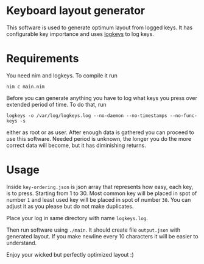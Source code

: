 # Keyboard layout generator
This software is used to generate optimum layout from logged keys. It has configurable key importance and uses [logkeys](https://github.com/kernc/logkeys) to log keys.

# Requirements
You need nim and logkeys. To compile it run

```nim c main.nim```

Before you can generate anything you have to log what keys you press over extended period of time. To do that, run 

```logkeys -o /var/log/logkeys.log --no-daemon --no-timestamps --no-func-keys -s```

either as root or as user. After enough data is gathered you can proceed to use this software. Needed period is unknown, the longer you do the more correct data will become, but it has diminishing returns.

# Usage
Inside `key-ordering.json` is json array that represents how easy, each key, is to press. Starting from 1 to 30. Most common key will be placed in spot of number `1` and least used key will be placed in spot of number `30`. You can adjust it as you please but do not make duplicates.

Place your log in same directory with name `logkeys.log`. 

Then run software using `./main`. It should create file `output.json` with generated layout. If you make newline every 10 characters it will be easier to understand.

Enjoy your wicked but perfectly optimized layout :)
